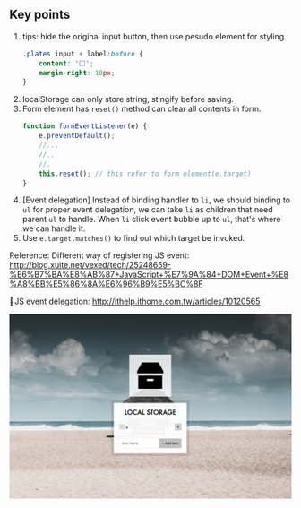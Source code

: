 ## Key points

1. tips: hide the original input button, then use pesudo element for styling.
    ```css
    .plates input + label:before {
        content: '⬜️';
        margin-right: 10px;
    }
    ```
2. localStorage can only store string, stingify before saving.
3. Form element has `reset()` method can clear all contents in form.
    ```js
    function formEventListener(e) {
        e.preventDefault();
        //...
        //..
        //.
        this.reset(); // this refer to form element(e.target)
    }
    ```
4. [Event delegation] Instead of binding handler to `li`, we should binding to `ul` for proper event delegation, we can take `li` as children that need parent `ul` to handle. When `li` click event bubble up to `ul`, that's where we can handle it.
5. Use `e.target.matches()` to find out which target be invoked.


Reference:
Different way of registering JS event: http://blog.xuite.net/vexed/tech/25248659-%E6%B7%BA%E8%AB%87+JavaScript+%E7%9A%84+DOM+Event+%E8%A8%BB%E5%86%8A%E6%96%B9%E5%BC%8F

JS event delegation:
http://ithelp.ithome.com.tw/articles/10120565

![Screenshot](./screenshot.png)
